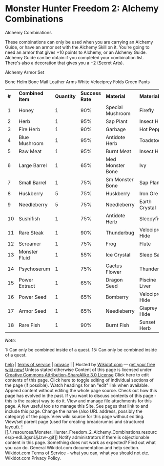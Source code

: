 # Monster Hunter Freedom 2: Alchemy Combinations

Alchemy Combinations

These combinations can only be used when you are carrying an Alchemy Guide, or have an armor set with the Alchemy Skill on it. You're going to need an armor that gives +10 points to Alchemy, or an Alchemy Guide. Alchemy Guide can be obtain if you completed your combination list. There's also a decoration that gives you a +2 (Secret Arts).

Alchemy Armor Set

Bone Helm
Bone Mail
Leather Arms
White Velociprey Folds
Green Pants

|     |     |     |     |     |     |
| --- | --- | --- | --- | --- | --- |
| **#** | **Combined Item** | **Quantity** | **Success Rate** | **Material** | **Material** |
| 1   | Honey | 1   | 90% | Special Mushroom | Firefly |
| 2   | Herb | 1   | 95% | Sap Plant | Insect Husk |
| 3   | Fire Herb | 1   | 90% | Garbage | Hot Pepper |
| 4   | Blue Mushroom | 1   | 95% | Antidote Herb | Toadstool |
| 5   | Raw Meat | 1   | 95% | Burnt Meat | Insect Husk |
| 6   | Large Barrel | 1   | 65% | Med Monster Bone | Ivy |
| 7   | Small Barrel | 1   | 75% | Sm Monster Bone | Sap Plant |
| 8   | Huskberry | 5   | 75% | Huskberry | Iron Ore |
| 9   | Needleberry | 5   | 75% | Needleberry | Earth Crystal |
| 10  | Sushifish | 1   | 75% | Antidote Herb | Sleepyfish |
| 11  | Rare Steak | 1   | 90% | Thunderbug | Velociprey Hide |
| 12  | Screamer | 1   | 75% | Frog | Flute |
| 13  | Monster Fluid | 1   | 55% | Ice Crystal | Sleep Sac |
| 14  | Psychoserum | 1   | 75% | Cactus Flower | Thunderbug |
| 15  | Power Extract | 1   | 65% | Dragon Seed | Piscine Liver |
| 16  | Power Seed | 1   | 65% | Bomberry | Velociprey Hide |
| 17  | Armor Seed | 1   | 65% | Needleberry | Giaprey Hide |
| 18  | Rare Fish | 1   | 90% | Burnt Fish | Sunset Herb |

_Note:_

1: Can only be combined inside of a quest.
15: Can only be combined inside of a quest.

[help](http://www.wikidot.com/doc) | [terms of service](http://www.wikidot.com/legal:terms-of-service) | [privacy](http://www.wikidot.com/legal:privacy-policy) |  | 
Hosted by [Wikidot.com](http://www.wikidot.com/) — [get your free wiki now!](http://www.wikidot.com/new-site)
Unless stated otherwise Content of this page is licensed under [Creative Commons Attribution-ShareAlike 3.0 License](http://creativecommons.org/licenses/by-sa/3.0)
Click here to edit contents of this page.
Click here to toggle editing of individual sections of the page (if possible). Watch headings for an "edit" link when available.
Append content without editing the whole page source.
Check out how this page has evolved in the past.
If you want to discuss contents of this page - this is the easiest way to do it.
View and manage file attachments for this page.
A few useful tools to manage this Site.
See pages that link to and include this page.
Change the name (also URL address, possibly the category) of the page.
View wiki source for this page without editing.
View/set parent page (used for creating breadcrumbs and structured layout).
![[./_resources/Monster_Hunter_Freedom_2_Alchemy_Combinations.resources/p-edL3gsnUjJzw-.gif]]
Notify administrators if there is objectionable content in this page.
Something does not work as expected? Find out what you can do.
General Wikidot.com documentation and help section.
Wikidot.com Terms of Service - what you can, what you should not etc.
Wikidot.com Privacy Policy.
